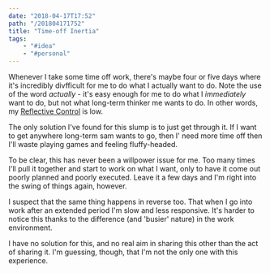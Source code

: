 ```yaml
---
date: "2018-04-17T17:52"
path: "/201804171752"
title: "Time-off Inertia"
tags:
    - "#idea"
    - "#personal"
---
```


Whenever I take some time off work, there's maybe four or five days where it's incredibly divfficult for me to do what I actually want to do. Note the use of the word *actually* - it's easy enough for me to do what I *immediately* want to do, but not what long-term thinker me wants to do. In other words, my [Reflective Control](http://sebastianmarshall.com/reflective-control) is low.

The only solution I've found for this slump is to just get through it. If I want to get anywhere long-term sam wants to go, then I' need more time off then I'll waste playing games and feeling fluffy-headed.

To be clear, this has never been a willpower issue for me. Too many times I'll pull it together and start to work on what I want, only to have it come out poorly planned and poorly executed. Leave it a few days and I'm right into the swing of things again, however.

I suspect that the same thing happens in reverse too. That when I go into work after an extended period I'm slow and less responsive. It's harder to notice this thanks to the difference (and 'busier' nature) in the work environment.

I have no solution for this, and no real aim in sharing this other than the act of sharing it. I'm guessing, though, that I'm not the only one with this experience.